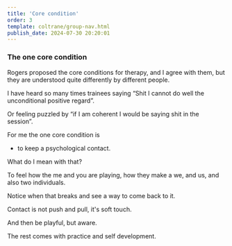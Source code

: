 ```yaml
---
title: 'Core condition'
order: 3
template: coltrane/group-nav.html
publish_date: 2024-07-30 20:20:01
---
```


### The one core condition

Rogers proposed the core conditions for therapy, and I agree with them, but they are understood quite differently by different people. 

I have heard so many times trainees saying “Shit I cannot do well the unconditional positive regard”.

Or feeling puzzled by “if I am coherent I would be saying shit in the session”.

For me the one core condition is 

- to keep a psychological contact.

What do I mean with that?

To feel how the me and you are playing, how they make a we, and us, and also two individuals.

Notice when that breaks and see a way to come back to it.

Contact is not push and pull, it's soft touch.

And then be playful, but aware.

The rest comes with practice and self development.